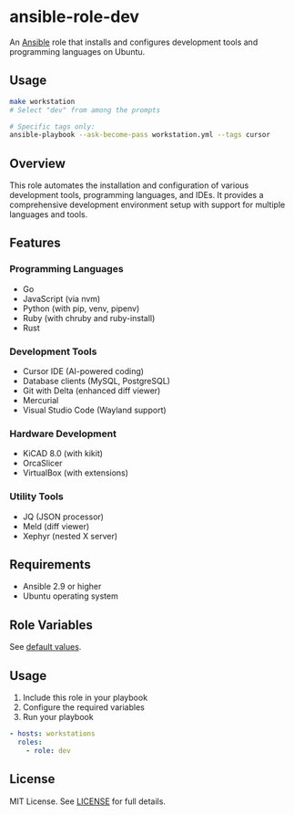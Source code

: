 # ansible-role-dev

An [Ansible](https://www.ansible.com/) role that installs and configures development tools and programming languages on Ubuntu.

## Usage

```bash
make workstation
# Select "dev" from among the prompts

# Specific tags only:
ansible-playbook --ask-become-pass workstation.yml --tags cursor
```

## Overview

This role automates the installation and configuration of various development tools, programming languages, and IDEs. It provides a comprehensive development environment setup with support for multiple languages and tools.

## Features

### Programming Languages

- Go
- JavaScript (via nvm)
- Python (with pip, venv, pipenv)
- Ruby (with chruby and ruby-install)
- Rust

### Development Tools

- Cursor IDE (AI-powered coding)
- Database clients (MySQL, PostgreSQL)
- Git with Delta (enhanced diff viewer)
- Mercurial
- Visual Studio Code (Wayland support)

### Hardware Development

- KiCAD 8.0 (with kikit)
- OrcaSlicer
- VirtualBox (with extensions)

### Utility Tools

- JQ (JSON processor)
- Meld (diff viewer)
- Xephyr (nested X server)

## Requirements

- Ansible 2.9 or higher
- Ubuntu operating system

## Role Variables

See [default values](./defaults/main.yml).

## Usage

1. Include this role in your playbook
2. Configure the required variables
3. Run your playbook

```yaml
- hosts: workstations
  roles:
    - role: dev
```

## License

MIT License. See [LICENSE](../../LICENSE) for full details.

